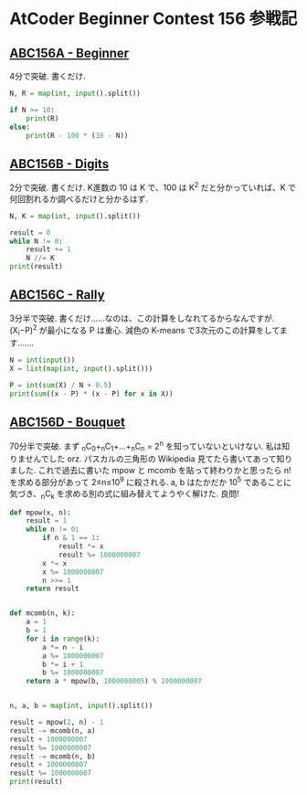 # AtCoder Beginner Contest 156 参戦記

## [ABC156A - Beginner](https://atcoder.jp/contests/abc156/tasks/abc156_a)

4分で突破. 書くだけ.

```python
N, R = map(int, input().split())

if N >= 10:
    print(R)
else:
    print(R - 100 * (10 - N))
```

## [ABC156B - Digits](https://atcoder.jp/contests/abc156/tasks/abc156_b)

2分で突破. 書くだけ. K進数の 10 は K で、100 は K<sup>2</sup> だと分かっていれば、K で何回割れるか調べるだけと分かるはず.

```python
N, K = map(int, input().split())

result = 0
while N != 0:
    result += 1
    N //= K
print(result)
```

## [ABC156C - Rally](https://atcoder.jp/contests/abc156/tasks/abc156_c)

3分半で突破. 書くだけ……なのは、この計算をしなれてるからなんですが. (X<sub>i</sub>−P)<sup>2</sup> が最小になる P は重心. 減色の K-means で3次元のこの計算をしてます…….

```python
N = int(input())
X = list(map(int, input().split()))

P = int(sum(X) / N + 0.5)
print(sum((x - P) * (x - P) for x in X))
```

## [ABC156D - Bouquet](https://atcoder.jp/contests/abc156/tasks/abc156_d)

70分半で突破. まず <sub>n</sub>C<sub>0</sub>+<sub>n</sub>C<sub>1</sub>+...+<sub>n</sub>C<sub>n</sub> = 2<sup>n</sup> を知っていないといけない. 私は知りませんでした orz. パスカルの三角形の Wikipedia 見てたら書いてあって知りました. これで過去に書いた mpow と mcomb を貼って終わりかと思ったら n! を求める部分があって 2≤n≤10<sup>9</sup> に殺される. a, b はたかだか 10<sup>5</sup> であることに気づき、<sub>n</sub>C<sub>k</sub> を求める別の式に組み替えてようやく解けた. 良問!

```python
def mpow(x, n):
    result = 1
    while n != 0:
        if n & 1 == 1:
            result *= x
            result %= 1000000007
        x *= x
        x %= 1000000007
        n >>= 1
    return result


def mcomb(n, k):
    a = 1
    b = 1
    for i in range(k):
        a *= n - i
        a %= 1000000007
        b *= i + 1
        b %= 1000000007
    return a * mpow(b, 1000000005) % 1000000007


n, a, b = map(int, input().split())

result = mpow(2, n) - 1
result -= mcomb(n, a)
result + 1000000007
result %= 1000000007
result -= mcomb(n, b)
result + 1000000007
result %= 1000000007
print(result)
```
